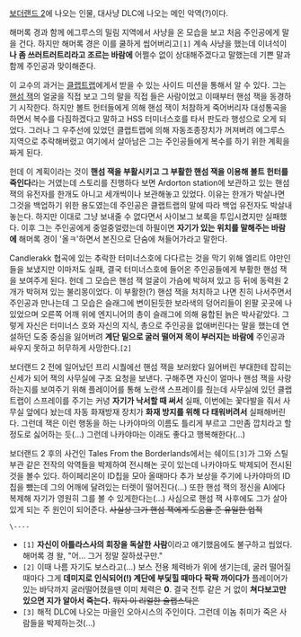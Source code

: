[보더랜드 2](%EB%B3%B4%EB%8D%94%EB%9E%9C%EB%93%9C%202.md)에 나오는 인물, 대사냥 DLC에 나오는
메인 악역(?)이다.

해머록 경과 함께 에그루스의 밀림 지역에서 사냥을 온 모습을 보고 처음 주인공에게 말을 건다. 하지만 해머록 경은 이를 쿨하게
씹어버리고`[1]` 계속 사냥을 했는데 이녀석이 **나 좀 쓰러트러트리라고 조르는 바람에** 어쩔수 없이 상대해주겠다고 말했는데 기쁜 말과
함께 주인공과 맞이해준다.

이 교수의 과거는 [클랩트랩](%ED%81%B4%EB%9E%A9%ED%8A%B8%EB%9E%A9.md)에게서 받을 수 있는 사이드
미션을 통해서 알 수 있다. 그는 [핸섬 잭](%ED%95%B8%EC%84%AC%20%EC%9E%AD.md)의 얼굴을 직접 보고 그의
말을 직접 들은 사람이었고 이때부터 핸섬 잭을 동경하기 시작한다. 하지만 볼트 헌터들에게 의해 핸섬 잭이 처참하게 죽어버리자 대성통곡을
하면서 복수를 다짐하겠다고 말하고 HSS 터미너스호를 타서 판도라 행성으로 오게 되었다. 그러나 그 우주선에 있었던 클랩트랩에 의해
자동조종장치가 꺼져버려 에그루스 지역으로 추락해버렸고 여기에서 살아남은 그는 주인공들에게 복수를 하기 위한 계획을 짜게 된다.

헌데 이 계획이라는 것이 **핸섬 잭을 부활시키고 그 부활한 핸섬 잭을 이용해 볼트 헌터를 죽인다**라는 거였는데 스토리를 진행하다 보면
Ardorton station에 보관하고 있는 핸섬 잭의 유전자를 한개도 아니고 세개씩이나 보관해놓고 있었다. 이유는 한개가 박살나면 그것을
백업하기 위한 용도였는데 주인공은 클랩트랩의 말에 따라 백업 유전자도 박살내놓는다. 하지만 이대로 그냥 보내줄 수 없다면서 사이보그 보록을
투입시켰지만 실패했다. 이후 그는 주인공에게 중얼중얼렸는데 하필이면 **자기가 있는 위치를 말해주는 바람에** 해머록 경이 '올ㅋ'하면서
본진으로 단숨에 쳐들어가라고 말한다.

Candlerakk 협곡에 있는 추락한 터미너스호에 다다르는 것을 막기 위해 엘리트 야만인들을 보냈지만 이마저도 실패, 결국 터미너스호에
들어온 주인공들에게 부활한 핸섬 잭을 보여주게 된다. 헌데 그 모습은 핸섬 잭 얼굴이 가슴에 박혀져 있고 등 뒤에 동력원 2개가 박혀져 있는
불리몽이었다. 이 부활한(?) 핸섬 잭을 처치하고 나면 친히 나서주면서 주인공과 만나는데 그 모습은 슬래그에 변이된듯한 보라색의 덩어리들이
왼팔 곳곳에 나있었으며 오른쪽 어깨 위에 엔지니어의 총이 슬래그에 의해 융합된 늙은 박사같았다. 그렇게 자신은 터미너스 호와 자신의 지식,
총으로 주인공을 없애버린다는 말을 했는데 연설하던 도중 중심을 잃어버려 **계단 밑으로 굴러 떨어져 목이 부러지는 바람에** 주인공과 싸우지
못하고 허무하게 사망한다.`[2]`

보더랜드 2 전에 일어났던 프리 시퀄에선 핸섬 잭을 보러왔다 잃어버린 부대한테 잡히는 신세가 되어 잭의 사무실에 구조 요청을 보낸다.
구해주면 자신이 얼마나 핸섬 잭을 사랑하는지를 보여주기 위해 플레이어를 통해 노란색 스프레이를 줬는데 사무실에 있던 클랩트랩이 스프레이를
주기는 커녕 **자기가 낙서할 때 써서** 실패, 이번에는 꽃다발을 줘서 사무실 앞에다 놨는데 자동 화재방재 장치가 **화재 방지를 위해 다
태워버려서** 실패해버린다. 그런데 잭은 이런 행동을 하는 나카야마의 이름도 틀리게 부르고 그만좀 깝치라고 할 정도로 싫어하는 듯(...)
그런데 나카야마는 이래도 좋다고 행복해한다(...)

보더랜드 2 후의 사건인 Tales From the Borderlands에서는 쉐이드`[3]`가 그와 스틸 부관 같은 전작의 악역들을
박제하여 전시해논 곳이 있는데 나카야마도 박제되어 전시된 것을 볼수 있다. 하이페리온이 ID칩을 모아 올때마다 추가 보상을 주기에 나카야마의
ID칩을 뺐는데 그의 어깨에 달려있는 터렛이 떨어진다(...) 또한 핸섬 잭의 정신을 AI에다 복제해 자기가 영원히 그를 볼 수
있게한다는(...) 사심으로 핸섬 잭 사후에도 그가 살아있게 되는 주 원인이 되어준다. <del>사실상 그가 핸섬 잭에게 도움을 준 유일한
업적</del>

`\----`

  * `[1]` **자신이 아틀라스사의 회장을 독살한 사람**이라고 얘기했음에도 불구하고 씹었다. 해머록 경 왈, "어... 그거 정말 잘하셨구만."
  * `[2]` 이때 나름 자기도 보스라고(...) 보스 전용 체력바가 위에 생기는데, 굴러 떨어질때마다 그게 **데미지로 인식되어(!) 계단에 부딫힐 때마다 팍팍 까이다가** 플레이어가 있는 바닥까지 굴러떨어졌을땐 이미 체력은 **0**. 결국 전투 같은 거 없이 **쳐다보고만 있으면 지가 알아서 죽는다.** <del>뭐지 이 리얼한 슬랩스틱은</del>
  * `[3]` 해적 DLC에 나오는 마을인 오아시스의 주인이다. 그런데 이놈 취미가 죽은 사람들을 박제하는것(...)

